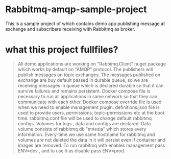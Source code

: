 # Rabbitmq-amqp-sample-project
This is a sample project of which contains demo app publishing message at exchange and subscribers receiving with Rabbitmq as broker.

# what this project fullfiles?
> All demo applications are working on "Rabbimq.Client" nuget package which works by default on "AMQP" protocol.
> The publishers will publish messages on topic exchanges.
> The messages published on exchange are buy default passed in durable queue, so we are receiving messages in queue which is declared durable so that it can survive failures and remains persistent.
> Docker compose file is necessary to run all applications in same network so that they can communicate with each other.
> Docker compose override file is used when we need to enable management plugin.
> definitions.json file is used to provide users, permissions, topic-permissions etc at the boot time.
> rabbitmq.conf file will be used to change default rabbitmq configs.
> Volumes for logs , data and configs are declared.
> Data volume consists of rabbitmq db "mnesia" which stores every information. Every-time we use same hostname for rabbitmq and volumes are not deleted the data in it will persist even if container and images are removed.
> To run rabbitmq with enables management pass ENV=dev , and to use it as disable pass ENV=prod.

